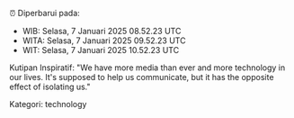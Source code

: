 ⏰ Diperbarui pada:
- WIB: Selasa, 7 Januari 2025 08.52.23 UTC
- WITA: Selasa, 7 Januari 2025 09.52.23 UTC
- WIT: Selasa, 7 Januari 2025 10.52.23 UTC

Kutipan Inspiratif:
"We have more media than ever and more technology in our lives. It's supposed to help us communicate, but it has the opposite effect of isolating us."


Kategori: technology

